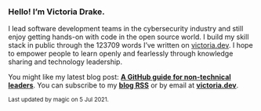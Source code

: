 ### Hello! I’m Victoria Drake.

I lead software development teams in the cybersecurity industry and still enjoy getting hands-on with code in the open source world. I build my skill stack in public through the 123709 words I’ve written on [victoria.dev](https://victoria.dev). I hope to empower people to learn openly and fearlessly through knowledge sharing and technology leadership.

You might like my latest blog post: **[A GitHub guide for non-technical leaders](https://victoria.dev/blog/a-github-guide-for-non-technical-leaders/)**. You can subscribe to my [**blog RSS**](https://victoria.dev/index.xml) or by email at [**victoria.dev**](https://victoria.dev).

<sub>Last updated by magic on 5 Jul 2021.</sub>
